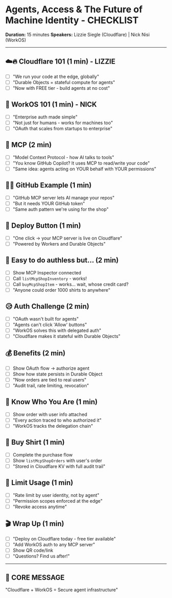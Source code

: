 # Agents, Access & The Future of Machine Identity - CHECKLIST

**Duration:** 15 minutes
**Speakers:** Lizzie Siegle (Cloudflare) | Nick Nisi (WorkOS)

---

## ☁️🔥 Cloudflare 101 (1 min) - LIZZIE
- [ ] "We run your code at the edge, globally"
- [ ] "Durable Objects = stateful compute for agents"
- [ ] "Now with FREE tier - build agents at no cost"

## 🔐 WorkOS 101 (1 min) - NICK
- [ ] "Enterprise auth made simple"
- [ ] "Not just for humans - works for machines too"  
- [ ] "OAuth that scales from startups to enterprise"

## 🤖 MCP (2 min)
- [ ] "Model Context Protocol - how AI talks to tools"
- [ ] "You know GitHub Copilot? It uses MCP to read/write your code"
- [ ] "Same idea: agents acting on YOUR behalf with YOUR permissions"

## 🐙🐱 GitHub Example (1 min)
- [ ] "GitHub MCP server lets AI manage your repos"
- [ ] "But it needs YOUR GitHub token"
- [ ] "Same auth pattern we're using for the shop"

## 🚀 Deploy Button (1 min)
- [ ] "One click → your MCP server is live on Cloudflare"
- [ ] "Powered by Workers and Durable Objects"

## 😬 Easy to do authless but... (2 min)
- [ ] Show MCP Inspector connected
- [ ] Call `listMcpShopInventory` - works!
- [ ] Call `buyMcpShopItem` - works... wait, whose credit card?
- [ ] "Anyone could order 1000 shirts to anywhere"

## 😥 Auth Challenge (2 min)
- [ ] "OAuth wasn't built for agents"
- [ ] "Agents can't click 'Allow' buttons"
- [ ] "WorkOS solves this with delegated auth"
- [ ] "Cloudflare makes it stateful with Durable Objects"

## 💰 Benefits (2 min)
- [ ] Show OAuth flow → authorize agent
- [ ] Show how state persists in Durable Object
- [ ] "Now orders are tied to real users"
- [ ] "Audit trail, rate limiting, revocation"

## 🫵 Know Who You Are (1 min)
- [ ] Show order with user info attached
- [ ] "Every action traced to who authorized it"
- [ ] "WorkOS tracks the delegation chain"

## 👚 Buy Shirt (1 min)
- [ ] Complete the purchase flow
- [ ] Show `listMcpShopOrders` with user's order
- [ ] "Stored in Cloudflare KV with full audit trail"

## 🚫 Limit Usage (1 min)
- [ ] "Rate limit by user identity, not by agent"
- [ ] "Permission scopes enforced at the edge"
- [ ] "Revoke access anytime"

## 🎬 Wrap Up (1 min)
- [ ] "Deploy on Cloudflare today - free tier available"
- [ ] "Add WorkOS auth to any MCP server"
- [ ] Show QR code/link
- [ ] "Questions? Find us after!"

---

## 🎯 CORE MESSAGE
"Cloudflare + WorkOS = Secure agent infrastructure"
